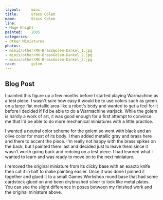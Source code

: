 ```yaml
---
layout:     mini
title:      Brass Golem
name:       Brass Golem
line:       
- Mage Knight
painted:    2005
categories:
- Other Miniatures
photos:
- minis/other/MK-BrassGolem-Dankel_1.jpg
- minis/other/MK-BrassGolem-Dankel_2.jpg
- minis/other/MK-BrassGolem-Dankel_3.jpg
race:       golem
---
```


## Blog Post

I painted this figure up a few months before I started playing Warmachine as a test piece. I wasn't sure how easy it would be to use colors such as green on a large flat metallic area like a robot's body and wanted to get a feel for it before I decided if I'd be able to do a Warmachine warjack. While the golem is hardly a work of art, it was good enough for a first attempt to convince me that I'd be able to do more mechanical miniatures with a little practice.

I wanted a neutral color scheme for the golem so went with black and an olive color for most of its body. I then added metallic gray and brass here and there to accent the piece. I'm really not happy with the brass spikes on the back, but I painted them last and decided just to leave them since it wasn't worth going back and redoing on a test piece. I had learned what I wanted to learn and was ready to move on to the next miniature.

I removed the original miniature from its clicky base with an exacto knife then cut it in half to make painting easier. Once it was done I pinned it together and glued it to a small Games Workshop round base that had some cardstock glued on and been drybrushed silver to look like metal plates. You can see the slight difference in poses between my finished work and the original miniature above.